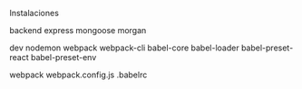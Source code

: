 Instalaciones

backend
express
mongoose
morgan

dev
nodemon
webpack
webpack-cli
babel-core babel-loader babel-preset-react babel-preset-env

webpack
webpack.config.js
.babelrc
